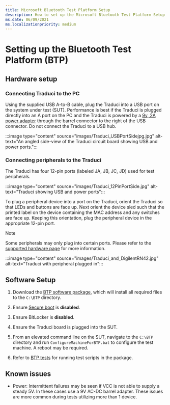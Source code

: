 ```yaml
---
title: Microsoft Bluetooth Test Platform Setup
description: How to set up the Microsoft Bluetooth Test Platform Setup 
ms.date: 06/09/2021
ms.localizationpriority: medium
---
```


# Setting up the Bluetooth Test Platform (BTP)

## Hardware setup

### Connecting Traduci to the PC

Using the supplied USB A-to-B cable, plug the Traduci into a USB port on the system under test (SUT). Performance is best if the Traduci is plugged directly into an A port on the PC and the Traduci is powered by a [9v, 2A power adapter](https://www.digikey.com/product-detail/en/qualtek/QFWB-18-9-US01/Q1181-ND/8260129) through the barrel connector to the right of the USB connector. Do not connect the Traduci to a USB hub.

:::image type="content" source="images/Traduci_USBPortSidejpg.jpg" alt-text="An angled side-view of the Traduci circuit board showing USB and power ports.":::

### Connecting peripherals to the Traduci

The Traduci has four 12-pin ports (labeled JA, JB, JC, JD) used for test peripherals.

:::image type="content" source="images/Traduci_12PinPortSide.jpg" alt-text="Traduci showing USB and power ports":::

To plug a peripheral device into a port on the Traduci, orient the Traduci so that LEDs and buttons are face up. Next orient the device sled such that the printed label on the device containing the MAC address and any switches are face up. Keeping this orientation, plug the peripheral device in the appropriate 12-pin port.

> [!NOTE]
> Some peripherals may only plug into certain ports.  Please refer to the [supported hardware page](testing-BTP-hw.md) for more information.

:::image type="content" source="images/Traduci_and_DigilentRN42.jpg" alt-text="Traduci with peripheral plugged in":::

## Software Setup

1. Download the [BTP software package](testing-BTP-software-package.md), which will install all required files to the `C:\BTP` directory.

2. Ensure [Secure boot](/windows-hardware/design/device-experiences/oem-secure-boot) is **disabled**.

3. Ensure BitLocker is **disabled**.

4. Ensure the Traduci board is plugged into the SUT.

5. From an elevated command line on the SUT, navigate to the `C:\BTP` directory and run `ConfigureMachineForBTP.bat` to configure the test machine. A reboot may be required.

6. Refer to [BTP tests](testing-BTP-Tests.md) for running test scripts in the package.

## Known issues

- Power: Intermittent failures may be seen if VCC is not able to supply a steady 5V. In these cases use a 9V AC-DC barrel adapter. These issues are more common during tests utilizing more than 1 device.
